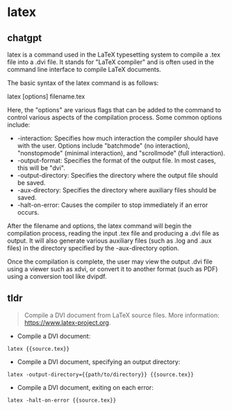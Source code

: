 # latex 
## chatgpt 
latex is a command used in the LaTeX typesetting system to compile a .tex file into a .dvi file. It stands for "LaTeX compiler" and is often used in the command line interface to compile LaTeX documents.

The basic syntax of the latex command is as follows:

latex [options] filename.tex

Here, the "options" are various flags that can be added to the command to control various aspects of the compilation process. Some common options include:

- -interaction: Specifies how much interaction the compiler should have with the user. Options include "batchmode" (no interaction), "nonstopmode" (minimal interaction), and "scrollmode" (full interaction).
- -output-format: Specifies the format of the output file. In most cases, this will be "dvi".
- -output-directory: Specifies the directory where the output file should be saved.
- -aux-directory: Specifies the directory where auxiliary files should be saved.
- -halt-on-error: Causes the compiler to stop immediately if an error occurs.

After the filename and options, the latex command will begin the compilation process, reading the input .tex file and producing a .dvi file as output. It will also generate various auxiliary files (such as .log and .aux files) in the directory specified by the -aux-directory option.

Once the compilation is complete, the user may view the output .dvi file using a viewer such as xdvi, or convert it to another format (such as PDF) using a conversion tool like dvipdf. 

## tldr 
 
> Compile a DVI document from LaTeX source files.
> More information: <https://www.latex-project.org>.

- Compile a DVI document:

`latex {{source.tex}}`

- Compile a DVI document, specifying an output directory:

`latex -output-directory={{path/to/directory}} {{source.tex}}`

- Compile a DVI document, exiting on each error:

`latex -halt-on-error {{source.tex}}`
